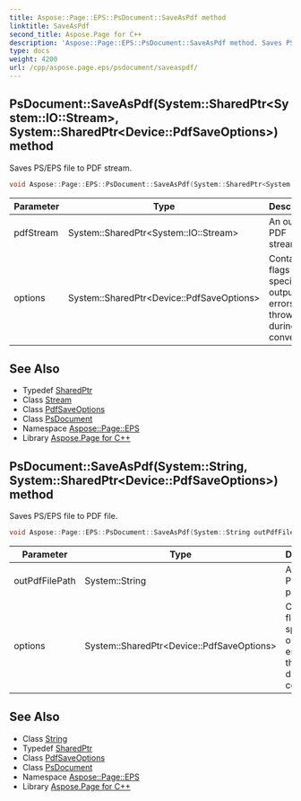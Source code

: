 ```yaml
---
title: Aspose::Page::EPS::PsDocument::SaveAsPdf method
linktitle: SaveAsPdf
second_title: Aspose.Page for C++
description: 'Aspose::Page::EPS::PsDocument::SaveAsPdf method. Saves PS/EPS file to PDF stream in C++.'
type: docs
weight: 4200
url: /cpp/aspose.page.eps/psdocument/saveaspdf/
---
```

## PsDocument::SaveAsPdf(System::SharedPtr\<System::IO::Stream\>, System::SharedPtr\<Device::PdfSaveOptions\>) method


Saves PS/EPS file to PDF stream.

```cpp
void Aspose::Page::EPS::PsDocument::SaveAsPdf(System::SharedPtr<System::IO::Stream> pdfStream, System::SharedPtr<Device::PdfSaveOptions> options)
```


| Parameter | Type | Description |
| --- | --- | --- |
| pdfStream | System::SharedPtr\<System::IO::Stream\> | An output PDF stream. |
| options | System::SharedPtr\<Device::PdfSaveOptions\> | Contains flags that specify output of errors thrown during conversion. |

## See Also

* Typedef [SharedPtr](../../../system/sharedptr/)
* Class [Stream](../../../system.io/stream/)
* Class [PdfSaveOptions](../../../aspose.page.eps.device/pdfsaveoptions/)
* Class [PsDocument](../)
* Namespace [Aspose::Page::EPS](../../)
* Library [Aspose.Page for C++](../../../)
## PsDocument::SaveAsPdf(System::String, System::SharedPtr\<Device::PdfSaveOptions\>) method


Saves PS/EPS file to PDF file.

```cpp
void Aspose::Page::EPS::PsDocument::SaveAsPdf(System::String outPdfFilePath, System::SharedPtr<Device::PdfSaveOptions> options)
```


| Parameter | Type | Description |
| --- | --- | --- |
| outPdfFilePath | System::String | An output PDF file path. |
| options | System::SharedPtr\<Device::PdfSaveOptions\> | Contains flags that specify output of errors thrown during conversion. |

## See Also

* Class [String](../../../system/string/)
* Typedef [SharedPtr](../../../system/sharedptr/)
* Class [PdfSaveOptions](../../../aspose.page.eps.device/pdfsaveoptions/)
* Class [PsDocument](../)
* Namespace [Aspose::Page::EPS](../../)
* Library [Aspose.Page for C++](../../../)
